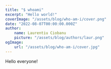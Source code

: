 ```yaml
---
title: "$ whoami"
excerpt: "Hello world!"
coverImage: "/assets/blog/who-am-i/cover.png"
date: "2022-08-07T00:00:00.000Z"
author:
    name: Laurentiu Ciobanu
    picture: "/assets/blog/authors/laur.png"
ogImage:
    url: "/assets/blog/who-am-i/cover.jpg"
---
```


Hello everyone!
